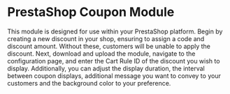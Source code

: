 # PrestaShop Coupon Module

This module is designed for use within your PrestaShop platform. Begin by creating a new discount in your shop, 
ensuring to assign a code and discount amount. Without these, customers will be unable to apply the discount. 
Next, download and upload the module, navigate to the configuration page, and enter the Cart Rule ID of the discount you wish to display. 
Additionally, you can adjust the display duration, the interval between coupon displays, 
additional message you want to convey to your customers and the background color to your preference.
